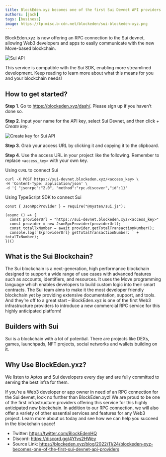 ```yaml
---
title: BlockEden.xyz becomes one of the first Sui Devnet API providers
authors: [jack]
tags: [business]
image: https://tp-misc.b-cdn.net/blockeden/sui-blockeden-xyz.png
---
```


BlockEden.xyz is now offering an RPC connection to the Sui devnet, allowing Web3 developers and apps to easily communicate with the new Move-based blockchain.

![Sui API](https://tp-misc.b-cdn.net/blockeden/sui-blockeden-xyz.png "Sui API")

This service is compatible with the Sui SDK, enabling more streamlined development. Keep reading to learn more about what this means for you and your blockchain needs!

## How to get started?

**Step 1**. Go to https://blockeden.xyz/dash/. Please sign up if you haven’t done so.

**Step 2**. Input your name for the API key, select Sui Devnet, and then click *+ Create key*.

![Create key for Sui API](https://tp-misc.b-cdn.net/blockeden/create_sui_access_key-a448108257c8dd5112c278310ed337c0.png "Create key for Sui API")

**Step 3**. Grab your access URL by clicking it and copying it to the clipboard.

**Step 4**. Use the access URL in your project like the following. Remember to replace `<access_key>` with your own key.

Using `CURL` to connect Sui

```
curl -X POST https://sui-devnet.blockeden.xyz/<access_key> \
-H 'Content-Type: application/json' \
-d '{ "jsonrpc":"2.0", "method":"rpc.discover","id":1}'
```

Using TypeScript SDK to connect Sui

```*typescript*
const { JsonRpcProvider } = require("@mysten/sui.js");

(async () => {
  const providerUrl = "https://sui-devnet.blockeden.xyz/<access_key>"
  const provider = new JsonRpcProvider(providerUrl);
  const totalTxNumber = await provider.getTotalTransactionNumber();
  console.log(`${providerUrl} getTotalTransactionNumber: ` + totalTxNumber);
})()
```

## What is the Sui Blockchain?

The Sui blockchain is a next-generation, high performance blockchain designed to support a wide range of use cases with advanced features such as accounts, identifiers, and resources. It uses the Move programming language which enables developers to build custom logic into their smart contracts. The Sui team aims to make it the most developer friendly blockchain yet by providing extensive documentation, support, and tools. And they’re off to a great start – BlockEden.xyz is one of the first Web3 infrastructure providers to introduce a new commercial RPC service for this highly anticipated platform!

## Builders with Sui
Sui is a blockchain with a lot of potential. There are projects like DEXs, games, launchpads, NFT projects, social networks and wallets building on it.

## Why Use BlockEden.yxz?

We listen to Aptos and Sui developers every day and are fully committed to serving the best infra for them.

If you’re a Web3 developer or app owner in need of an RPC connection for the Sui devnet, look no further than BlockEden.xyz! We are proud to be one of the first infrastructure providers offering this service for this highly anticipated new blockchain. In addition to our RPC connection, we will also offer a variety of other essential services and features for any Web3 project. Learn more about us today and see how we can help you succeed in the blockchain space!

* Twitter: https://twitter.com/BlockEdenHQ
* Discord: https://discord.gg/4Yfvs2HWey
* Source Link: https://blockeden.xyz/blog/2022/11/24/blockeden-xyz-becomes-one-of-the-first-sui-devnet-api-providers

